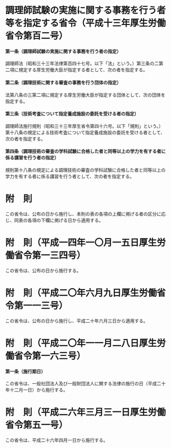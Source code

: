 # 調理師試験の実施に関する事務を行う者等を指定する省令（平成十三年厚生労働省令第百二号）
#### 第一条（調理師試験の実施に関する事務を行う者の指定）
調理師法（昭和三十三年法律第百四十七号。以下「法」という。）第三条の二第二項に規定する厚生労働大臣が指定する者として、次の者を指定する。
#### 第二条（調理技術に関する審査の事務を行う団体の指定）
法第八条の三第二項に規定する厚生労働大臣が指定する団体として、次の団体を指定する。
#### 第三条（技術考査について指定養成施設の委託を受ける者の指定）
調理師法施行規則（昭和三十三年厚生省令第四十六号。以下「規則」という。）第十八条の規定による技術考査について指定養成施設の委託を受ける者として、次の者を指定する。
#### 第四条（調理技術の審査の学科試験に合格した者と同等以上の学力を有する者に係る講習を行う者の指定）
規則第十八条の規定による調理技術の審査の学科試験に合格した者と同等以上の学力を有する者に係る講習を行う者として、次の者を指定する。
# 附　則
この省令は、公布の日から施行し、本則の表の各項の上欄に掲げる者の区分に応じ、同表の各項の下欄に掲げる日から適用する。
# 附　則（平成一四年一〇月一五日厚生労働省令第一三四号）
この省令は、公布の日から施行する。
# 附　則（平成二〇年六月九日厚生労働省令第一一三号）
この省令は、公布の日から施行し、平成二十年六月三日から適用する。
# 附　則（平成二〇年一一月二八日厚生労働省令第一六三号）
#### 第一条（施行期日）
この省令は、一般社団法人及び一般財団法人に関する法律の施行の日（平成二十年十二月一日）から施行する。
# 附　則（平成二六年三月三一日厚生労働省令第五一号）
この省令は、平成二十六年四月一日から施行する。

